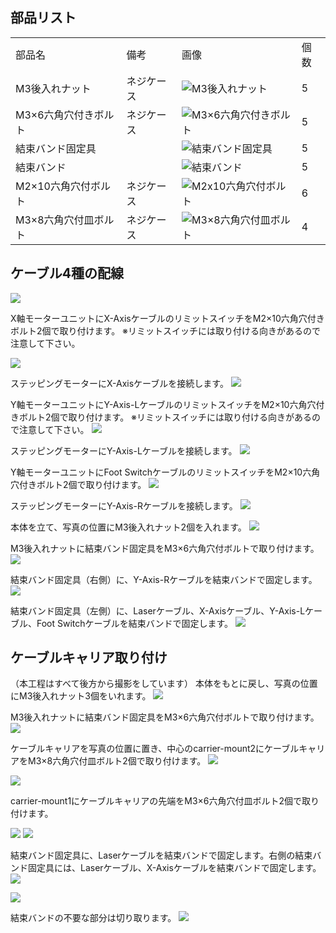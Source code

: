 ## 部品リスト
<table class="packing-list">
<tbody>
<tr>
<td>部品名</td>
<td>備考</td>
<td class="packing-img">画像</td>
<td>個数</td>
</tr>
<tr>
<td>M3後入れナット</td>
<td>ネジケース</td>
<td><img src="./images/08/kp8-2.jpg" alt="M3後入れナット"></td>
<td>5</td>
</tr>
<tr>
<td>M3&times;6六角穴付きボルト</td>
<td>ネジケース</td>
<td><img src="./images/08/kp8-3.jpg" alt="M3&times;6六角穴付きボルト"></td>
<td>5</td>
</tr>
<tr>
<td>結束バンド固定具</td>
<td></td>
<td><img src="./images/08/kp8-4.jpg" alt="結束バンド固定具"></td>
<td>5</td>
</tr>
<tr>
<td>結束バンド</td>
<td></td>
<td><img src="./images/08/kp8-5.jpg" alt="結束バンド"></td>
<td>5</td>
</tr>
<tr>
<td>M2&times;10六角穴付ボルト</td>
<td>ネジケース</td>
<td><img src="./images/08/kp8-6.jpg" alt="M2x10六角穴付ボルト"></td>
<td>6</td>
</tr>
<tr>
<td>M3&times;8六角穴付皿ボルト</td>
<td>ネジケース</td>
<td><img src="./images/14/56.jpg" alt="M3&times;8六角穴付皿ボルト"></td>
<td>4</td>
</tr>
</tbody>
</table>

## ケーブル4種の配線
<img src="./images/08/mini-1000mm_08_27.jpg">

X軸モーターユニットにX-AxisケーブルのリミットスイッチをM2×10六角穴付きボルト2個で取り付けます。
※リミットスイッチには取り付ける向きがあるので注意して下さい。

<img src="./images/08/mini-1000mm_08_28.jpg">

ステッピングモーターにX-Axisケーブルを接続します。
<img src="./images/08/mini-1000mm_08_29.jpg">

Y軸モーターユニットにY-Axis-LケーブルのリミットスイッチをM2×10六角穴付きボルト2個で取り付けます。 ※リミットスイッチには取り付ける向きがあるので注意して下さい。
<img src="./images/08/mini-1000mm_08_30.jpg">

ステッピングモーターにY-Axis-Lケーブルを接続します。
<img src="./images/08/mini-1000mm_08_31.jpg">

Y軸モーターユニットにFoot SwitchケーブルのリミットスイッチをM2×10六角穴付きボルト2個で取り付けます。
<img src="./images/08/mini-1000mm_08_32.jpg">

ステッピングモーターにY-Axis-Rケーブルを接続します。
<img src="./images/08/mini-1000mm_08_33.jpg">

本体を立て、写真の位置にM3後入れナット2個を入れます。
<img src="./images/08/mini-1000mm_08_34.jpg">

M3後入れナットに結束バンド固定具をM3×6六角穴付ボルトで取り付けます。
<img src="./images/08/mini-1000mm_08_35.jpg">

結束バンド固定具（右側）に、Y-Axis-Rケーブルを結束バンドで固定します。
<img src="./images/08/mini-1000mm_08_37.jpg">

結束バンド固定具（左側）に、Laserケーブル、X-Axisケーブル、Y-Axis-Lケーブル、Foot Switchケーブルを結束バンドで固定します。
<img src="./images/08/mini-1000mm_08_38.jpg">

## ケーブルキャリア取り付け
（本工程はすべて後方から撮影をしています）
本体をもとに戻し、写真の位置にM3後入れナット3個をいれます。
<img src="./images/08/mini-1000mm_08_39.jpg">

M3後入れナットに結束バンド固定具をM3&times;6六角穴付ボルトで取り付けます。
<img src="./images/08/mini-1000mm_08_40.jpg">

ケーブルキャリアを写真の位置に置き、中心のcarrier-mount2にケーブルキャリアをM3&times;8六角穴付皿ボルト2個で取り付けます。
<img src="./images/08/mini-1000mm_08_41.jpg">

<img src="./images/08/mini-1000mm_08_42.jpg">

carrier-mount1にケーブルキャリアの先端をM3&times;6六角穴付皿ボルト2個で取り付けます。

<img src="./images/08/mini-1000mm_08_43.jpg">

<img src="./images/08/mini-1000mm_08_44.jpg">

結束バンド固定具に、Laserケーブルを結束バンドで固定します。右側の結束バンド固定具には、Laserケーブル、X-Axisケーブルを結束バンドで固定します。
<img src="./images/08/mini-1000mm_08_46.jpg">

<img src="./images/08/mini-1000mm_08_47.jpg">

結束バンドの不要な部分は切り取ります。
<img src="./images/08/mini-1000mm_08_48.jpg">
